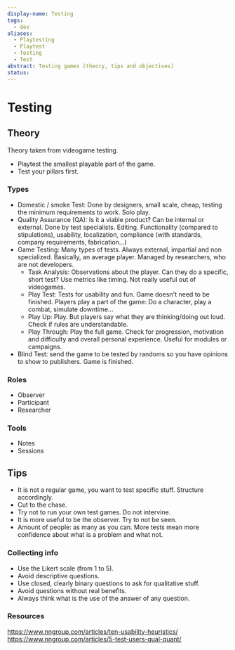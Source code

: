 ```yaml
---
display-name: Testing
tags:
  - dev
aliases:
  - Playtesting
  - Playtest
  - Testing
  - Test
abstract: Testing games (theory, tips and objectives)
status:
---
```

# Testing
## Theory
Theory taken from videogame testing.
- Playtest the smallest playable part of the game.
- Test your pillars first.
### Types
- Domestic / smoke Test: Done by designers, small scale, cheap, testing the minimum requirements to work. Solo play. 
- Quality Assurance (QA): Is it a viable product? Can be internal or external. Done by test specialists. Editing. Functionality (compared to stipulations), usability, localization, compliance (with standards, company requirements, fabrication...)
- Game Testing: Many types of tests. Always external, impartial and non specialized. Basically, an average player. Managed by researchers, who are not developers.
	- Task Analysis: Observations about the player. Can they do a specific, short test? Use metrics like timing. Not really useful out of videogames.
	- Play Test: Tests for usability and fun. Game doesn't need to be finished. Players play a part of the game: Do a character, play a combat, simulate downtime...
	- Play Up: Play. But players say what they are thinking/doing out loud. Check if rules are understandable.
	- Play Through: Play the full game. Check for progression, motivation and difficulty and overall personal experience. Useful for modules or campaigns.
- Blind Test: send the game to be tested by randoms so you have opinions to show to publishers. Game is finished.
### Roles
- Observer
- Participant
- Researcher
### Tools
- Notes
- Sessions
## Tips
- It is not a regular game, you want to test specific stuff. Structure accordingly.
- Cut to the chase.
- Try not to run your own test games. Do not intervine.
- It is more useful to be the observer. Try to not be seen.
- Amount of people: as many as you can. More tests mean more confidence about what is a problem and what not.
### Collecting info
- Use the Likert scale (from 1 to 5).
- Avoid descriptive questions.
- Use closed, clearly binary questions to ask for qualitative stuff.
- Avoid questions without real benefits.
- Always think what is the use of the answer of any question.
### Resources
https://www.nngroup.com/articles/ten-usability-heuristics/
https://www.nngroup.com/articles/5-test-users-qual-quant/